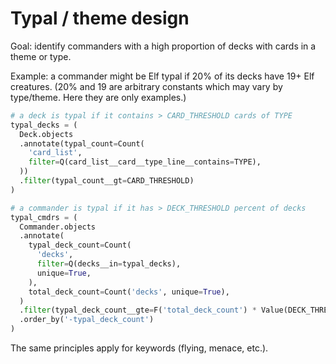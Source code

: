 # Typal / theme design

Goal: identify commanders with a high proportion of decks with cards in a theme or type.

Example: a commander might be Elf typal if 20% of its decks have 19+ Elf creatures. (20% and 19 are arbitrary constants which may vary by type/theme. Here they are only examples.)

```python
# a deck is typal if it contains > CARD_THRESHOLD cards of TYPE
typal_decks = (
  Deck.objects
  .annotate(typal_count=Count(
    'card_list',
    filter=Q(card_list__card__type_line__contains=TYPE),
  ))
  .filter(typal_count__gt=CARD_THRESHOLD)
)

# a commander is typal if it has > DECK_THRESHOLD percent of decks
typal_cmdrs = (
  Commander.objects
  .annotate(
    typal_deck_count=Count(
      'decks',
      filter=Q(decks__in=typal_decks),
      unique=True,
    ),
    total_deck_count=Count('decks', unique=True),
  )
  .filter(typal_deck_count__gte=F('total_deck_count') * Value(DECK_THRESHOLD))
  .order_by('-typal_deck_count')
)
```

The same principles apply for keywords (flying, menace, etc.).
